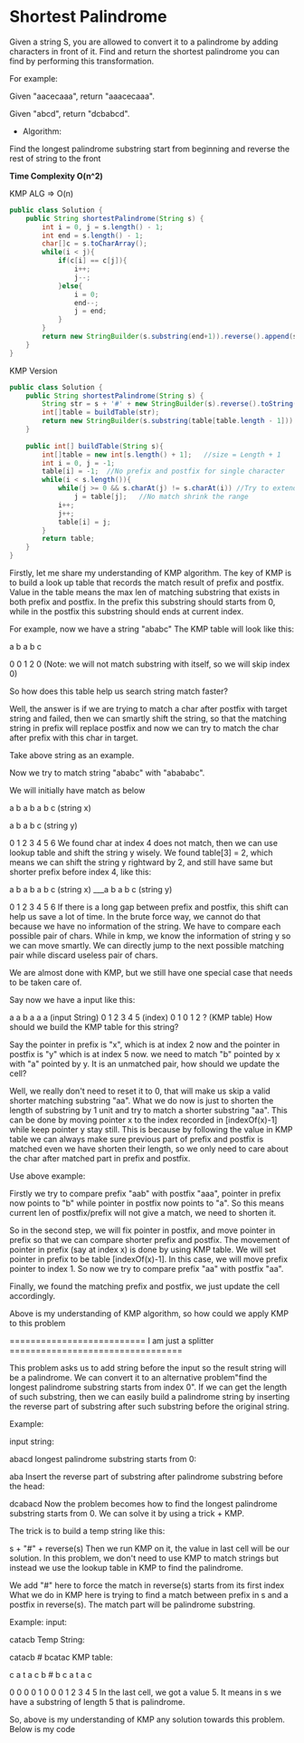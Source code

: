 # Shortest Palindrome

Given a string S, you are allowed to convert it to a palindrome by adding characters in front of it. Find and return the shortest palindrome you can find by performing this transformation.

For example:

Given "aacecaaa", return "aaacecaaa".

Given "abcd", return "dcbabcd".

* Algorithm:

Find the longest palindrome substring start from beginning and reverse the rest of string to the front

**Time Complexity O(n^2)**

KMP ALG => O(n)

```java
public class Solution {
    public String shortestPalindrome(String s) {
        int i = 0, j = s.length() - 1;
        int end = s.length() - 1;
        char[]c = s.toCharArray();
        while(i < j){
            if(c[i] == c[j]){
                i++;
                j--;
            }else{
                i = 0;
                end--;
                j = end;
            }
        }
        return new StringBuilder(s.substring(end+1)).reverse().append(s).toString();
    }
}
```

KMP Version

```java
public class Solution {
    public String shortestPalindrome(String s) {
        String str = s + '#' + new StringBuilder(s).reverse().toString();
        int[]table = buildTable(str);
        return new StringBuilder(s.substring(table[table.length - 1])).reverse().toString() + s;
    }
    
    public int[] buildTable(String s){
        int[]table = new int[s.length() + 1];   //size = Length + 1
        int i = 0, j = -1;
        table[i] = -1;  //No prefix and postfix for single character
        while(i < s.length()){
            while(j >= 0 && s.charAt(j) != s.charAt(i)) //Try to extend
                j = table[j];   //No match shrink the range
            i++; 
            j++;
            table[i] = j;
        }
        return table;
    }
}
```
Firstly, let me share my understanding of KMP algorithm.
The key of KMP is to build a look up table that records the match result of prefix and postfix.
Value in the table means the max len of matching substring that exists in both prefix and postfix.
In the prefix this substring should starts from 0, while in the postfix this substring should ends at current index.

For example, now we have a string "ababc"
The KMP table will look like this:

a b a b c

0 0 1 2 0
(Note: we will not match substring with itself, so we will skip index 0)

So how does this table help us search string match faster?

Well, the answer is if we are trying to match a char after postfix with target string and failed, then we can smartly shift the string, so that the matching string in prefix will replace postfix and now we can try to match the char after prefix with this char in target.

Take above string as an example.

Now we try to match string "ababc" with "abababc".

We will initially have match as below

a b a b a b c (string x)

a b a b c (string y)

0 1 2 3 4 5 6
We found char at index 4 does not match, then we can use lookup table and shift the string y wisely.
We found table[3] = 2, which means we can shift the string y rightward by 2, and still have same but shorter prefix before index 4, like this:

a b a b a b c (string x)
___a b a b c (string y)

0 1 2 3 4 5 6
If there is a long gap between prefix and postfix, this shift can help us save a lot of time.
In the brute force way, we cannot do that because we have no information of the string. We have to compare each possible pair of chars. While in kmp, we know the information of string y so we can move smartly. We can directly jump to the next possible matching pair while discard useless pair of chars.

We are almost done with KMP, but we still have one special case that needs to be taken care of.

Say now we have a input like this:

a a b a a a (input String)
0 1 2 3 4 5 (index)
0 1 0 1 2 ? (KMP table)
How should we build the KMP table for this string?

Say the pointer in prefix is "x", which is at index 2 now and the pointer in postfix is "y" which is at index 5 now. we need to match "b" pointed by x with "a" pointed by y. It is an unmatched pair, how should we update the cell?

Well, we really don't need to reset it to 0, that will make us skip a valid shorter matching substring "aa".
What we do now is just to shorten the length of substring by 1 unit and try to match a shorter substring "aa". This can be done by moving pointer x to the index recorded in [indexOf(x)-1] while keep pointer y stay still. This is because by following the value in KMP table we can always make sure previous part of prefix and postfix is matched even we have shorten their length, so we only need to care about the char after matched part in prefix and postfix.

Use above example:

Firstly we try to compare prefix "aab" with postfix "aaa", pointer in prefix now points to "b" while pointer in postfix now points to "a". So this means current len of postfix/prefix will not give a match, we need to shorten it.

So in the second step, we will fix pointer in postfix, and move pointer in prefix so that we can compare shorter prefix and postfix. The movement of pointer in prefix (say at index x) is done by using KMP table. We will set pointer in prefix to be table [indexOf(x)-1]. In this case, we will move prefix pointer to index 1. So now we try to compare prefix "aa" with postfix "aa".

Finally, we found the matching prefix and postfix, we just update the cell accordingly.

Above is my understanding of KMP algorithm, so how could we apply KMP to this problem

========================== I am just a splitter =================================

This problem asks us to add string before the input so the result string will be a palindrome.
We can convert it to an alternative problem"find the longest palindrome substring starts from index 0".
If we can get the length of such substring, then we can easily build a palindrome string by inserting the reverse part of substring after such substring before the original string.

Example:

input string:

abacd
longest palindrome substring starts from 0:

aba
Insert the reverse part of substring after palindrome substring before the head:

dcabacd
Now the problem becomes how to find the longest palindrome substring starts from 0.
We can solve it by using a trick + KMP.

The trick is to build a temp string like this:

s + "#" + reverse(s)
Then we run KMP on it, the value in last cell will be our solution. In this problem, we don't need to use KMP
to match strings but instead we use the lookup table in KMP to find the palindrome.

We add "#" here to force the match in reverse(s) starts from its first index
What we do in KMP here is trying to find a match between prefix in s and a postfix in reverse(s). The match part will be palindrome substring.

Example:
input:

catacb
Temp String:

catacb # bcatac
KMP table:

c a t a c b # b c a t a c

0 0 0 0 1 0 0 0 1 2 3 4 5
In the last cell, we got a value 5. It means in s we have a substring of length 5 that is palindrome.

So, above is my understanding of KMP any solution towards this problem. Below is my code

